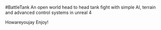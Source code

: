 #BattleTank
An open world head to head tank fight with simple AI, terrain and advanced control systems in unreal 4

Howareyoujay
Enjoy!

